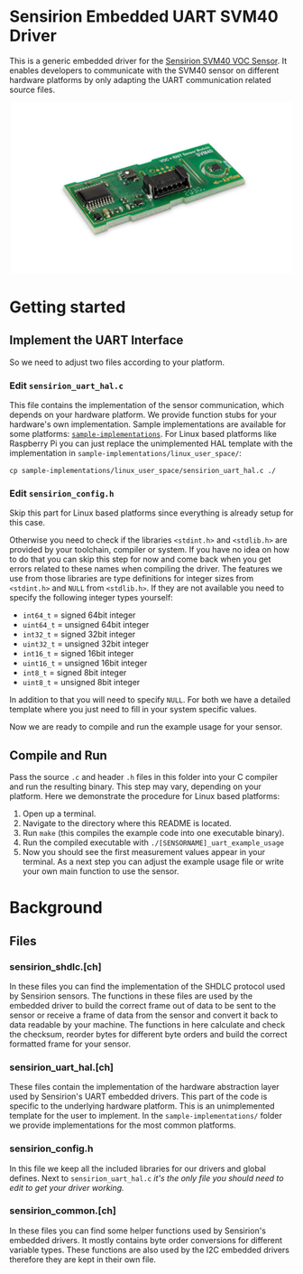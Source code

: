 # Sensirion Embedded UART SVM40 Driver

This is a generic embedded driver for the [Sensirion SVM40 VOC Sensor](https://www.sensirion.com/en/environmental-sensors/evaluation-kit-sek-svm40/).
It enables developers to communicate with the SVM40 sensor on different hardware platforms by only adapting the UART communication related source files.

[<center><img src="images/SVM4x.png" width="500px"></center>](https://www.sensirion.com/en/environmental-sensors/evaluation-kit-sek-svm40/)

# Getting started

## Implement the UART Interface

So we need to adjust two files according to your platform.

### Edit `sensirion_uart_hal.c`

This file contains the implementation of the sensor communication, which
depends on your hardware platform. We provide function stubs for your
hardware's own implementation.
Sample implementations are available for some platforms:
[`sample-implementations`](sample-implementations). For Linux based platforms
like Raspberry Pi you can just replace the unimplemented HAL template with the
implementation in `sample-implementations/linux_user_space/`:

```
cp sample-implementations/linux_user_space/sensirion_uart_hal.c ./
```

### Edit `sensirion_config.h`

Skip this part for Linux based platforms since everything is already setup for
this case.

Otherwise you need to check if the libraries `<stdint.h>` and `<stdlib.h>` are
provided by your toolchain, compiler or system. If you have no idea on how to
do that you can skip this step for now and come back when you get errors
related to these names when compiling the driver.
The features we use from those libraries are type definitions for integer sizes
from `<stdint.h>` and `NULL` from `<stdlib.h>`. If they are not available you
need to specify the following integer types yourself:

* `int64_t` = signed 64bit integer
* `uint64_t` = unsigned 64bit integer
* `int32_t` = signed 32bit integer
* `uint32_t` = unsigned 32bit integer
* `int16_t` = signed 16bit integer
* `uint16_t` = unsigned 16bit integer
* `int8_t` = signed 8bit integer
* `uint8_t` = unsigned 8bit integer

In addition to that you will need to specify `NULL`. For both we have a
detailed template where you just need to fill in your system specific values.

Now we are ready to compile and run the example usage for your sensor.

## Compile and Run

Pass the source `.c` and header `.h` files in this folder into your C compiler
and run the resulting binary. This step may vary, depending on your platform.
Here we demonstrate the procedure for Linux based platforms:

1. Open up a terminal.
2. Navigate to the directory where this README is located.
3. Run `make` (this compiles the example code into one executable binary).
4. Run the compiled executable with `./[SENSORNAME]_uart_example_usage`
5. Now you should see the first measurement values appear in your terminal. As
   a next step you can adjust the example usage file or write your own main
   function to use the sensor.

# Background

## Files

### sensirion\_shdlc.[ch]

In these files you can find the implementation of the SHDLC protocol used by
Sensirion sensors. The functions in these files are used by the embedded driver
to build the correct frame out of data to be sent to the sensor or receive a
frame of data from the sensor and convert it back to data readable by your
machine. The functions in here calculate and check the checksum, reorder bytes
for different byte orders and build the correct formatted frame for your
sensor.

### sensirion\_uart\_hal.[ch]

These files contain the implementation of the hardware abstraction layer used
by Sensirion's UART embedded drivers. This part of the code is specific to the
underlying hardware platform. This is an unimplemented template for the user to
implement. In the `sample-implementations/` folder we provide implementations
for the most common platforms.

### sensirion\_config.h

In this file we keep all the included libraries for our drivers and global
defines. Next to `sensirion_uart_hal.c` *it's the only file you should need to
edit to get your driver working.*

### sensirion\_common.[ch]

In these files you can find some helper functions used by Sensirion's embedded
drivers. It mostly contains byte order conversions for different variable
types. These functions are also used by the I2C embedded drivers therefore they
are kept in their own file.
